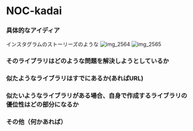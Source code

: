 # NOC-kadai

### 具体的なアイディア
インスタグラムのストーリーズのような
![img_2564](https://user-images.githubusercontent.com/13346021/46918296-89357600-d00b-11e8-88e3-859786ddf6bb.PNG)
![img_2565](https://user-images.githubusercontent.com/13346021/46918275-2b089300-d00b-11e8-8d1a-9a65e07ba74f.jpeg)

### そのライブラリはどのような問題を解決しようとしているか
### 似たようなライブラリはすでにあるか(あればURL)
### 似たいようなライブラリがある場合、自身で作成するライブラリの優位性はどの部分になるか
### その他（何かあれば）

